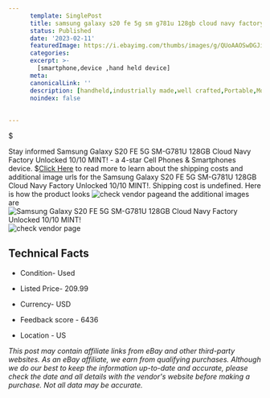 ```yaml
---
      template: SinglePost
      title: samsung galaxy s20 fe 5g sm g781u 128gb cloud navy factory unlocked 10 10 mint 
      status: Published
      date: '2023-02-11'
      featuredImage: https://i.ebayimg.com/thumbs/images/g/QUoAAOSwDGJicW1I/s-l225.jpg
      categories: 
      excerpt: >-
        [smartphone,device ,hand held device]
      meta:
      canonicalLink: ''
      description: [handheld,industrially made,well crafted,Portable,Mobile,Compact,Convenient,Lightweight,Maneuverable,Man-portable,Miniature,Carriable,Hand-held,Light,Holdable,Transportable,Mobile device,Pocket-sized,On-the-go,Wireless,Cordless,Compact size,Convenient size, smartphone,device ,hand held device]
      noindex: false
      
        
---
```

$

Stay informed Samsung Galaxy S20 FE 5G SM-G781U 128GB Cloud Navy Factory Unlocked 10/10 MINT! - a 4-star Cell Phones & Smartphones device.
$[Click Here](https://www.ebay.com/itm/115679349085?hash=item1aef06c95d%3Ag%3AQUoAAOSwDGJicW1I&mkevt=1&mkcid=1&mkrid=711-53200-19255-0&campid=%253CePNCampaignId%253E&customid=%253CreferenceId%253E&toolid=10049) to read more to learn about the shipping costs and additional image urls for the Samsung Galaxy S20 FE 5G SM-G781U 128GB Cloud Navy Factory Unlocked 10/10 MINT!. Shipping cost is undefined. Here is how the product looks ![check vendor page](https://i.ebayimg.com/thumbs/images/g/QUoAAOSwDGJicW1I/s-l225.jpg)and the additional images are![Samsung Galaxy S20 FE 5G SM-G781U 128GB Cloud Navy Factory Unlocked 10/10 MINT!](https://i.ebayimg.com/images/g/QUoAAOSwDGJicW1I/s-l960.jpg)![check vendor page](https://origin-galleryplus.ebayimg.com/ws/web/115679349085_2_0_1/225x225.jpg,https://origin-galleryplus.ebayimg.com/ws/web/115679349085_3_0_1/225x225.jpg,https://origin-galleryplus.ebayimg.com/ws/web/115679349085_4_0_1/225x225.jpg,https://origin-galleryplus.ebayimg.com/ws/web/115679349085_5_0_1/225x225.jpg,https://origin-galleryplus.ebayimg.com/ws/web/115679349085_6_0_1/225x225.jpg)



 ## Technical Facts 



     
      

 - Condition- Used 


      

 - Listed Price- 209.99 


      

 - Currency- USD 


      

 - Feedback score - 6436 


      

 - Location - US 


      
      

 *_This post may contain affiliate links from eBay and other third-party websites. As an eBay affiliate, we earn from qualifying purchases. Although we do our best to keep the information up-to-date and accurate, please check the date and all details with the vendor's website before making a purchase. Not all data may be accurate._*






